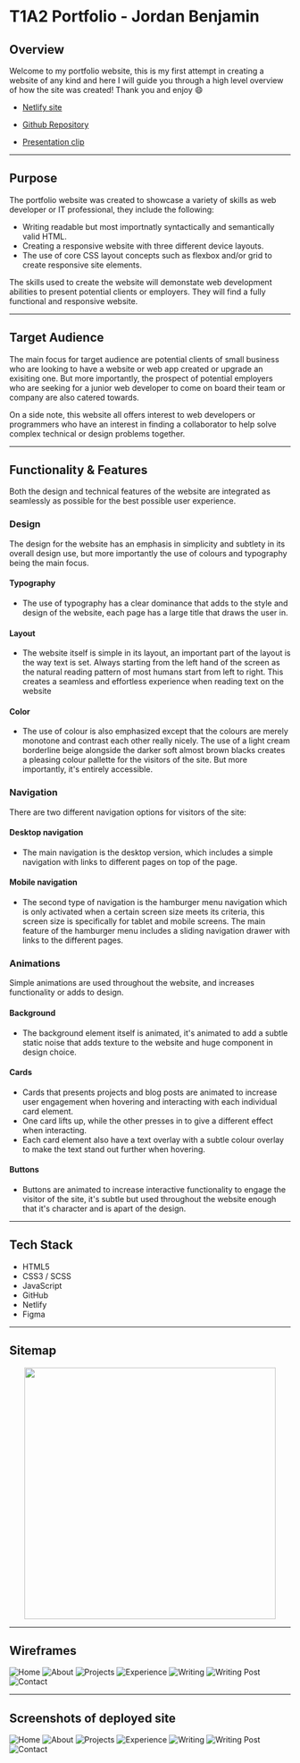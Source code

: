 # T1A2 Portfolio - Jordan Benjamin

## Overview

Welcome to my portfolio website, this is my first attempt in creating a website of any kind and here I will guide you through a high level overview of how the site was created! Thank you and enjoy 😄

- [Netlify site](https://jordansbenjamin.netlify.app/)

- [Github Repository](https://github.com/jordansbenjamin/Portfolio_T1A2)

- [Presentation clip](https://www.youtube.com/watch?v=XJEf4wHYvIQ)

---
## Purpose

The portfolio website was created to showcase a variety of skills as web developer or IT professional, they include the following:

- Writing readable but most importnatly syntactically and semantically valid HTML.
- Creating a responsive website with three different device layouts.
- The use of core CSS layout concepts such as flexbox and/or grid to create responsive site elements.

The skills used to create the website will demonstate web development abilities to present potential clients or employers. They will find a fully functional and responsive website.

---
## Target Audience

The main focus for target audience are potential clients of small business who are looking to have a website or web app created or upgrade an exisiting one. But more importantly, the prospect of potential employers who are seeking for a junior web developer to come on board their team or company are also catered towards.

On a side note, this website all offers interest to web developers or programmers who have an interest in finding a collaborator to help solve complex technical or design problems together. 

---
## Functionality & Features
Both the design and technical features of the website are integrated as seamlessly as possible for the best possible user experience. 

### Design

The design for the website has an emphasis in simplicity and subtlety in its overall design use, but more importantly the use of colours and typography being the main focus.

#### Typography

- The use of typography has a clear dominance that adds to the style and design of the website, each page has a large title that draws the user in. 
#### Layout

- The website itself is simple in its layout, an important part of the layout is the way text is set. Always starting from the left hand of the screen as the natural reading pattern of most humans start from left to right. This creates a seamless and effortless experience when reading text on the website

#### Color

- The use of colour is also emphasized except that the colours are merely monotone and contrast each other really nicely. The use of a light cream borderline beige alongside the darker soft almost brown blacks creates a pleasing colour pallette for the visitors of the site. But more importantly, it's entirely accessible. 

### Navigation

There are two different navigation options for visitors of the site:

#### Desktop navigation

- The main navigation is the desktop version, which includes a simple navigation with links to different pages on top of the page. 

#### Mobile navigation

- The second type of navigation is the hamburger menu navigation which is only activated when a certain screen size meets its criteria, this screen size is specifically for tablet and mobile screens. The main feature of the hamburger menu includes a sliding navigation drawer with links to the different pages. 

### Animations

Simple animations are used throughout the website, and increases functionality or adds to design. 

#### Background

- The background element itself is animated, it's animated to add a subtle static noise that adds texture to the website and huge component in design choice. 

#### Cards
- Cards that presents projects and blog posts are animated to increase user engagement when hovering and interacting with each individual card element.
- One card lifts up, while the other presses in to give a different effect when interacting.
- Each card element also have a text overlay with a subtle colour overlay to make the text stand out further when hovering.
#### Buttons

- Buttons are animated to increase interactive functionality to engage the visitor of the site, it's subtle but used throughout the website enough that it's character and is apart of the design.

---
## Tech Stack

- HTML5
- CSS3 / SCSS
- JavaScript
- GitHub
- Netlify
- Figma

---

## Sitemap

<p align="center">
    <img src="./docs/Sitemaps/Sitemap-v4.0.png" height="450">
</p>

---

## Wireframes
![Home](/docs/Wireframes/Wireframes%203/home-wireframe.png)
![About](/docs/Wireframes/Wireframes%203/about-wireframe.png)
![Projects](/docs/Wireframes/Wireframes%203/projects-wireframe.png)
![Experience](/docs/Wireframes/Wireframes%203/experience-wireframe.png)
![Writing](/docs/Wireframes/Wireframes%203/writing-wireframe.png)
![Writing Post](/docs/Wireframes/Wireframes%203/blogpost-wireframe.png)
![Contact](/docs/Wireframes/Wireframes%203/contact-wireframe.png)

---
## Screenshots of deployed site

![Home](/docs/Screenshots/home.jpg)
![About](/docs/Screenshots/about.jpg)
![Projects](/docs/Screenshots/projects.jpg)
![Experience](/docs/Screenshots/experience.jpg)
![Writing](/docs/Screenshots/writing.jpg)
![Writing Post](/docs/Screenshots/writing-post.jpg)
![Contact](/docs/Screenshots/contact.jpg)

